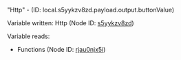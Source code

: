 "Http" - (ID: local.s5yykzv8zd.payload.output.buttonValue)

Variable written:
Http (Node ID: [s5yykzv8zd](../nodes/s5yykzv8zd.md))

Variable reads:
* Functions (Node ID: [rjau0njx5i](../nodes/rjau0njx5i.md))
